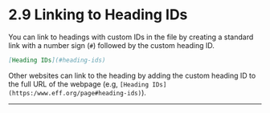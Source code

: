 # 2.9 Linking to Heading IDs

You can link to headings with custom IDs in the file by creating a standard link with a number sign (`#`) followed by the custom heading ID.

```markdown
[Heading IDs](#heading-ids)
```

Other websites can link to the heading by adding the custom heading ID to the full URL of the webpage (e.g, `[Heading IDs](https:/www.eff.org/page#heading-ids)`).

---
